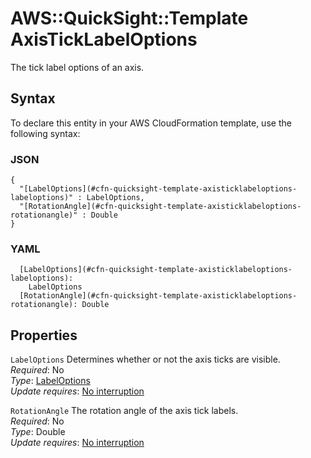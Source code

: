 # AWS::QuickSight::Template AxisTickLabelOptions<a name="aws-properties-quicksight-template-axisticklabeloptions"></a>

The tick label options of an axis\.

## Syntax<a name="aws-properties-quicksight-template-axisticklabeloptions-syntax"></a>

To declare this entity in your AWS CloudFormation template, use the following syntax:

### JSON<a name="aws-properties-quicksight-template-axisticklabeloptions-syntax.json"></a>

```
{
  "[LabelOptions](#cfn-quicksight-template-axisticklabeloptions-labeloptions)" : LabelOptions,
  "[RotationAngle](#cfn-quicksight-template-axisticklabeloptions-rotationangle)" : Double
}
```

### YAML<a name="aws-properties-quicksight-template-axisticklabeloptions-syntax.yaml"></a>

```
  [LabelOptions](#cfn-quicksight-template-axisticklabeloptions-labeloptions): 
    LabelOptions
  [RotationAngle](#cfn-quicksight-template-axisticklabeloptions-rotationangle): Double
```

## Properties<a name="aws-properties-quicksight-template-axisticklabeloptions-properties"></a>

`LabelOptions`  <a name="cfn-quicksight-template-axisticklabeloptions-labeloptions"></a>
Determines whether or not the axis ticks are visible\.  
*Required*: No  
*Type*: [LabelOptions](aws-properties-quicksight-template-labeloptions.md)  
*Update requires*: [No interruption](https://docs.aws.amazon.com/AWSCloudFormation/latest/UserGuide/using-cfn-updating-stacks-update-behaviors.html#update-no-interrupt)

`RotationAngle`  <a name="cfn-quicksight-template-axisticklabeloptions-rotationangle"></a>
The rotation angle of the axis tick labels\.  
*Required*: No  
*Type*: Double  
*Update requires*: [No interruption](https://docs.aws.amazon.com/AWSCloudFormation/latest/UserGuide/using-cfn-updating-stacks-update-behaviors.html#update-no-interrupt)